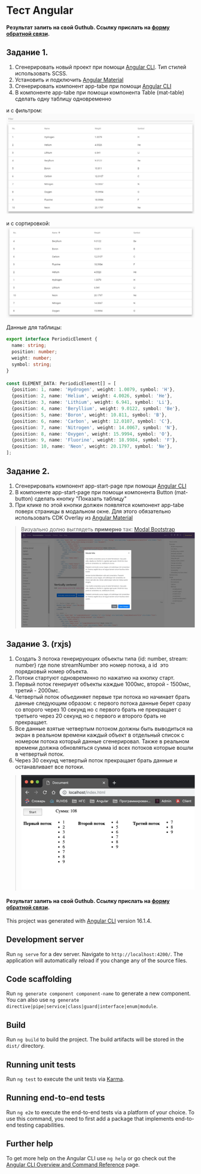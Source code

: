 # Тест Angular

#### Результат залить на свой Guthub. Ссылку прислать на [форму обратной связи](https://forms.yandex.ru/u/5ce7aa786b6a50012c7424f4/).

## Задание 1.

1. Сгенерировать новый проект при помощи [Angular CLI](https://cli.angular.io). Тип стилей использовать SCSS.
2. Установить и подключить [Angular Material](https://material.angular.io)
3. Сгенерировать компонент app-tabe при помощи [Angular CLI](https://cli.angular.io)
4. В компоненте app-tabe при помощи компонента Table (mat-table) сделать одну таблицу одновременно

и с фильтром:
![enter image description here](Filtering.jpg "Filtering")

и с сортировкой:
![enter image description here](Sorting.jpg "Sorting")

Данные для таблицы:
```ts
export interface PeriodicElement {
  name: string;
  position: number;
  weight: number;
  symbol: string;
}

const ELEMENT_DATA: PeriodicElement[] = [
  {position: 1, name: 'Hydrogen', weight: 1.0079, symbol: 'H'},
  {position: 2, name: 'Helium', weight: 4.0026, symbol: 'He'},
  {position: 3, name: 'Lithium', weight: 6.941, symbol: 'Li'},
  {position: 4, name: 'Beryllium', weight: 9.0122, symbol: 'Be'},
  {position: 5, name: 'Boron', weight: 10.811, symbol: 'B'},
  {position: 6, name: 'Carbon', weight: 12.0107, symbol: 'C'},
  {position: 7, name: 'Nitrogen', weight: 14.0067, symbol: 'N'},
  {position: 8, name: 'Oxygen', weight: 15.9994, symbol: 'O'},
  {position: 9, name: 'Fluorine', weight: 18.9984, symbol: 'F'},
  {position: 10, name: 'Neon', weight: 20.1797, symbol: 'Ne'},
];
```


## Задание 2.
 
 1. Сгенерировать компонент app-start-page при помощи [Angular CLI](https://cli.angular.io)
 2. В компоненте app-start-page при помощи компонента Button (mat-button) сделать кнопку "Показать таблицу"
 3. При клике по этой кнопки должен появлятся компонент app-tabe поверх страницы в модальном окне. Для этого обязательно использовать CDK Overlay из [Angular Material](https://material.angular.io)
   > Визуально долно выглядеть **примерно** так:
   [Modal Bootstrap](https://getbootstrap.com/docs/4.3/components/modal/)
   > ![enter image description here](Modal.jpg "Modal")
   

## Задание 3. (rxjs)
  1. Создать 3 потока генерирующих объекты типа {id: number, stream: number} где поле streamNumber это номер потока, а id  это порядковый номер объекта.
  2. Потоки стартуют одновременно по нажатию на кнопку старт.
  3. Первый поток генериует объекты каждые 1000мс, второй - 1500мс, третий - 2000мс.
  4. Четвертый поток объединяет первые три потока но начинает брать данные следующим образом: 
    с первого потока данные берет сразу
    со второго через 10 секунд но с первого брать не прекращает
    с третьего через 20 секунд но с первого и второго брать не прекращает.
  5. Все данные взятые четвертым потоком должны быть выводиться на экран в реальном времени каждый объект в отдельный список с номером потока который данные сгенерировал. Также в реальном времени должна обновляться сумма id всех потоков которые вошли в четвертый поток.
  6. Через 30 секунд четвертый поток прекращает брать данные и останавливает все потоки.
  > ![enter image description here](Rxjs.png "Rxjs")
  
  
  #### Результат залить на свой Guthub. Ссылку прислать на [форму обратной связи](https://forms.yandex.ru/u/5ce7aa786b6a50012c7424f4/).


This project was generated with [Angular CLI](https://github.com/angular/angular-cli) version 16.1.4.

## Development server

Run `ng serve` for a dev server. Navigate to `http://localhost:4200/`. The application will automatically reload if you change any of the source files.

## Code scaffolding

Run `ng generate component component-name` to generate a new component. You can also use `ng generate directive|pipe|service|class|guard|interface|enum|module`.

## Build

Run `ng build` to build the project. The build artifacts will be stored in the `dist/` directory.

## Running unit tests

Run `ng test` to execute the unit tests via [Karma](https://karma-runner.github.io).

## Running end-to-end tests

Run `ng e2e` to execute the end-to-end tests via a platform of your choice. To use this command, you need to first add a package that implements end-to-end testing capabilities.

## Further help

To get more help on the Angular CLI use `ng help` or go check out the [Angular CLI Overview and Command Reference](https://angular.io/cli) page.
